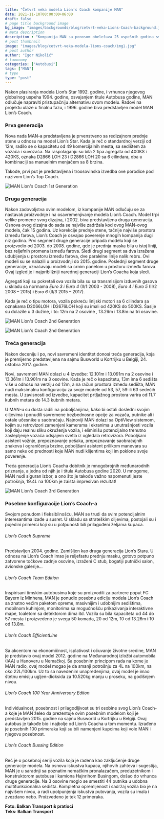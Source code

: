 ```yaml
---
title: "Četvrt veka modela Lion’s Coach kompanije MAN"
date: 2021-11-10T00:00:00+06:00
draft: false
# page title background image
bg_image: "images/backgrounds/blog/cetvrt-veka-Lions-Coach-background.jpg"
# meta description
description : "Kompanija MAN sa ponosom obeležava 25 uspešnih godina svog modela Lion’s Coach. Razvojni put ovog modela bio je izuzetno progresivan i temeljan. Nešto što je ovaj model činilo prepoznatljivim jesu tehnička rešenja sigurnosti i bezbednosti, koja su uvek bila na prvom mestu, ali i dizajn, koji se uz male korekcije temeljio na istoj čak osnovi deceniju i po."
# post thumbnail
image: "images/blog/cetvrt-veka-modela-lions-coach/img1.jpg"
# post author
author: "Igor Nikolić"
# taxonomy
categories: ["Autobusi"]
tags: ["MAN"]
# type
type: "post"
---
```


Nakon plasiranja modela Lion’s Star 1992. godine, i vrhunca njegovog globalnog uspeha 1994. godine, osvajanjem titule Autobusa godine, MAN odlučuje napraviti pristupačniju alternativu ovom modelu. Radovi na projektu ulaze u finalnu fazu, i 1996. godine biva predstavljen model MAN Lion’s Coach. 

### Prva generacija

Nova nada MAN-a predstavljena je prvenstveno sa redizajnom prednje stene u odnosu na model Lion’s Star. Kada je reč o standardnoj verziji od 12m, radilo se o kapacitetu od 49 komercijalnih mesta, sa sedištem za vozača i suvozača. Na raspolaganju su bila 2 tipa agregata od 400KS i 420KS, oznaka D2866 LOH 23 i D2866 LOH 20 sa 6 cilindara, oba u kombinaciji sa manuelnim menjačem sa 8 brzina.

Takođe, prvi put je predstavljena i troosovinska izvedba ove porodice pod nazivom Lion’s Top Coach.

![MAN Lion's Coach 1st Generation](/images/blog/cetvrt-veka-modela-lions-coach/img2.jpg "MAN Lion's Coach 1st Generation")

### Druga generacija

Nakon zadovoljstva ovim modelom, iz kompanije MAN odlučuju se za nastavak proizvodnje i na osavremenjivanje modela Lion’s Coach. Model trpi velike promene svog dizajna, i 2002. biva predstavljena druga generacija. Osnova ovog dizajna do sada se najviše zadržala kod ovog MAN-ovog modela, čak 15 godina. Uz korekcije prednje stene, tačnije najviše prostora između farova, Lion’s Coach je osvajao poverenje mnogih kompanija dugi niz godina. Prvi segment druge generacije pripada modelu koji se proizvodio od 2003. do 2008. godine, gde je prednja maska bila u istoj liniji, bez reljefnih promena između farova. Sledi drugi segment sa dva izražena udubljenja u prostoru između farova, dve paralelne linije nalik rebru. Ovi modeli su se nalazili u proizvodnji do 2015. godine. Poslednji segment druge generacije, označavaju modeli sa crnim panelom u prostoru između farova. Ovaj izgled je i najpribližniji narednoj generaciji Lion’s Coacha koja sledi.

Agregati koji su pokretali ova vozila bila su sa transmisijom izduvnih gasova u skladu sa normama *Euro 3 i Euro 4* (II/1 2003 - 2008), *Euro 4 i Euro 5* (II/2 2008 – 2015) i *Euro 6* (II/3 2015 – 2017).

Kada je reč o tipu motora, vozila pokreću linijski motori sa 6 cilindara sa oznakama D2066LOH i D2676LOH koji su imali od 420KS do 500KS. Šasije su dolazile u 3 dužine, i to: 12m na 2 osovine , 13.26m i 13.8m na tri osovine.

![MAN Lion's Coach 2nd Generation](/images/blog/cetvrt-veka-modela-lions-coach/img3.jpg "MAN Lion's Coach 2nd Generation")

![MAN Lion's Coach 2nd Generation](/images/blog/cetvrt-veka-modela-lions-coach/img4.jpg "MAN Lion's Coach 2nd Generation")

### Treća generacija

Nakon deceniju i po, novi savremeni identitet donosi treća generacija, koja je premijerno predstavljena na sajmu Busworld u Kortrijku u Belgiji, 24. oktobra 2017. godine.

Novi, savremeni MAN dolazi u 4 izvedbe: 12.101m i 13.091m na 2 osovine i 13.361m i 13.901m na 3 osovine. Kada je reč o kapacitetu, 13m ima 6 sedišta više u odnosu na verziju od 12m, a na račun prostora između sedišta, MAN nudi maksimalnu konfiguraciju za svoje modele od 53, 57, 59 ili 63 sedećih mesta. U zavisnosti od izvedbe, kapacitet prtljažnog prostora varira od 11.7 kubnih metara do 14.3 kubnih metara.

U MAN-u su dosta radili na poboljšanjima, kako bi ostali dosledni svojim ciljevima i ponudili savremene bezbednosne opcije za vozača, putnike ali i ostale učesnike u saobraćaju. Najnoviji MAN dolazi sa OptiView sistemom, kojim su retrovizori zamenjeni kamerama i ekranima u unutrašnjosti vozila koji daju realnu sliku okruženja vozila, i eliminišu potencijalno trenutno zaslepljenje vozača odsjajem svetla iz ogledala retrovizora. Poboljšani asistent vožnje, prepoznavanje pešaka, prepoznavanje saobraćajnih znakova i ograničenja brzine, poboljšani asistent prilikom manevara su samo neke od prednosti koje MAN nudi klijentima koji im poklone svoje poverenje.

Treća generacija Lion’s Coacha dobitnik je mnogobrojnih međunarodnih priznanja, a jedna od njih je i titula Autobusa godine 2020.
U mnogome, MAN nudi siguran izbor, a ono što je takođe važno napomenuti jeste potrošnja, 19.4L na 100km je zaista impresivan rezultat!

![MAN Lion's Coach 3rd Generation](/images/blog/cetvrt-veka-modela-lions-coach/img5.jpg "MAN Lion's Coach 3rd Generation")

### Posebne konfiguracije Lion’s Coach-a

Svojom ponudom i fleksibilnošću, MAN se trudi da svim potencijalnim interesantima izađe u susret. U skladu sa strateškim ciljevima, postojali su i pojedini primerci koji su u potpunosti bili prilagođeni željama kupaca.

###### Lion’s Coach Supreme
Predstavljen 2004. godine. Zamišljen kao druga generacija Lion’s Stara. U odnosu na Lion’s Coach imao je reljefastu prednju masku, gotovo potpuno zatvorene točkove zadnje osovine, izraženi C stub, bogatiji putnički salon, avionske galerije…

###### Lion’s Coach Team Edition
Inspirisani timskim autobusima koje su proizvodili za partnere poput FC Bayern iz Minhena, MAN je ponudio posebnu ediciju modela Lion’s Coach sa znatno većim paketom opreme, masivnijim i udobnijim sedištima, mobilnom kuhinjom, monitorima sa mogućnošću prikazivanja interaktivne mape, toaletom sa detektorom dima itd. Vozila su bila kapaciteta od 44 do 57 mesta i proizvedeno je svega 50 komada, 20 od 12m, 10 od 13.26m i 10 od 13.8m.

###### Lion’s Coach EfficientLine 
Sa akcentom na ekonomičnost, isplativost i očuvanje životne sredine, MAN je predstavio ovaj model 2012. godine na Međunarodnoj izložbi automobila (IAA) u Hanoveru u Nemačkoj. Sa posebnim principom rada na kome je MAN radio, ovaj model mogao je da smanji potrošnju za 4L na 100km, na oko 22L/100km. Uz to sa navedenim unapređenjima, ovaj model je imao štetnu emisiju ugljen-dioksida za 10.520kg manju u proseku, na godišnjem nivou.

###### Lion’s Coach 100 Year Anniversary Editon
Individualnost, posebnost i prilagodljivost su tri osobine svog Lion’s Coach-a koje je MAN želeo da prezentuje ovim posebnim modelom koji je predstavljen 2015. godine na sajmu Busworld u Kortrijku u Belgiji. Ovaj autobus je takođe bio i najbolje od Lion’s Coacha u tom momentu. Izrađeno je posebnih 100 primeraka koji su bili namenjeni kupcima koji vole MAN i njegovu posebnost.

###### Lion’s Coach Bussing Edition
Reč je o posebnoj seriji vozila koja je rađena kao zaključenje druge generacije modela. Na osnovu iskustva kupaca, njihovih zahteva i sugestija, MAN je u saradnji sa poznatim nemačkim pronalazačem, preduzetnikom i konstruktorom autobusa i kamiona Hajnrihom Busingom, došao do vrhunca druge generacije. Na 3 osovine moglo se smestiti 44 putnika u udobna multifunkcionalna sedišta. Kompletna opremljenost i sadržaj vozila bio je na najvišem nivou, a radi upotpunjenja iskustva putovanja, vozila su imala i zvezdano nebo. Proizvedeno je tek 12 primeraka.


**Foto: Balkan Transport & pratioci**\
**Teks: Balkan Transport**